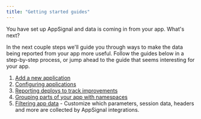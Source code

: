 ```yaml
---
title: "Getting started guides"
---
```


You have set up AppSignal and data is coming in from your app. What's next?

In the next couple steps we'll guide you through ways to make the data being reported from your app more useful. Follow the guides below in a step-by-step process, or jump ahead to the guide that seems interesting for your app.

1. [Add a new application](/guides/new-application.html)
1. [Configuring applications](/guides/configuration.html)
1. [Reporting deploys to track improvements](/guides/deploy-markers.html)
1. [Grouping parts of your app with namespaces](/guides/namespaces.html)
1. [Filtering app data](/guides/filter-data/) - Customize which parameters, session data, headers and more are collected by AppSignal integrations.
